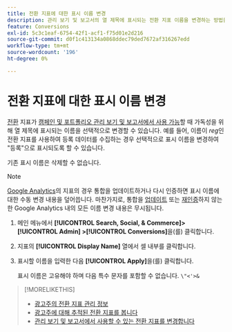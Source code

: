 ```yaml
---
title: 전환 지표에 대한 표시 이름 변경
description: 관리 보기 및 보고서의 열 제목에 표시되는 전환 지표 이름을 변경하는 방법을 알아봅니다.
feature: Conversions
exl-id: 5c3c1eaf-6754-42f1-acf1-f75d01e2d216
source-git-commit: d0f1c413134a0868ddec79ded7672af316267edd
workflow-type: tm+mt
source-wordcount: '196'
ht-degree: 0%

---
```


# 전환 지표에 대한 표시 이름 변경

[전환](/help/search-social-commerce/glossary.md#c-d) 지표가 [캠페인 및 포트폴리오 관리 보기 및 보고서에서 사용 가능](conversion-metric-edit-available.md)할 때 가독성을 위해 열 제목에 표시되는 이름을 선택적으로 변경할 수 있습니다. 예를 들어, 이름이 *reg*&#x200B;인 전환 지표를 사용하여 등록 데이터를 수집하는 경우 선택적으로 표시 이름을 변경하여 &quot;등록&quot;으로 표시되도록 할 수 있습니다.

기존 표시 이름은 삭제할 수 없습니다.

>[!NOTE]
>
>[Google Analytics](/help/search-social-commerce/admin/data-sources/data-source-about.md)의 지표의 경우 통합을 업데이트하거나 다시 인증하면 표시 이름에 대한 수동 변경 내용을 덮어씁니다. 마찬가지로, 통합을 [업데이트](/help/search-social-commerce/admin/data-sources/data-source-edit.md) 또는 [재인증](/help/search-social-commerce/admin/data-sources/data-source-reauthenticate.md)하지 않는 한 Google Analytics 내의 모든 이름 변경 내용은 무시됩니다.

1. 메인 메뉴에서 **[!UICONTROL Search, Social, & Commerce]> [!UICONTROL Admin] >[!UICONTROL Conversions]**&#x200B;을(를) 클릭합니다.

1. 지표의 **[!UICONTROL Display Name]** 열에서 셀 내부를 클릭합니다.

1. 표시할 이름을 입력한 다음 **[!UICONTROL Apply]**&#x200B;을(를) 클릭합니다.

   표시 이름은 고유해야 하며 다음 특수 문자를 포함할 수 없습니다. `\"<'>&`

>[!MORELIKETHIS]
>
>* [광고주의 전환 지표 관리 정보](conversion-metric-about.md)
>* [광고주에 대해 추적된 전환 지표를 봅니다](conversion-metric-view-tracked.md)
>* [관리 보기 및 보고서에서 사용할 수 있는 전환 지표를 변경합니다](conversion-metric-edit-available.md)
